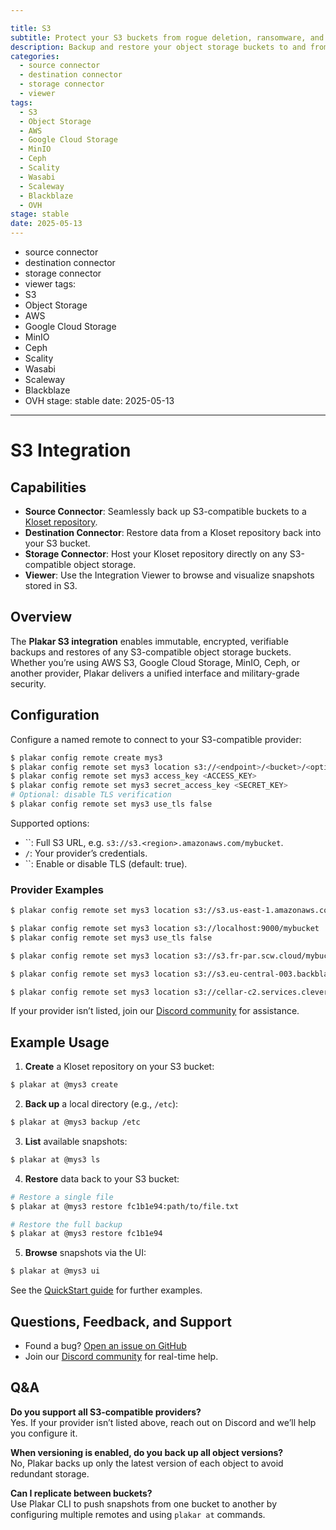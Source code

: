 ```yaml
---

title: S3
subtitle: Protect your S3 buckets from rogue deletion, ransomware, and silent corruption
description: Backup and restore your object storage buckets to and from any S3-compatible service, and host your Kloset repository on S3.
categories:
  - source connector
  - destination connector
  - storage connector
  - viewer
tags:
  - S3
  - Object Storage
  - AWS
  - Google Cloud Storage
  - MinIO
  - Ceph
  - Scality
  - Wasabi
  - Scaleway
  - Blackblaze
  - OVH
stage: stable
date: 2025-05-13
---
```



- source connector
- destination connector
- storage connector
- viewer tags:
- S3
- Object Storage
- AWS
- Google Cloud Storage
- MinIO
- Ceph
- Scality
- Wasabi
- Scaleway
- Blackblaze
- OVH stage: stable date: 2025-05-13

---

# S3 Integration

## Capabilities

- **Source Connector**: Seamlessly back up S3-compatible buckets to a [Kloset repository](/posts/2025-04-29/kloset-the-immutable-data-store/).
- **Destination Connector**: Restore data from a Kloset repository back into your S3 bucket.
- **Storage Connector**: Host your Kloset repository directly on any S3-compatible object storage.
- **Viewer**: Use the Integration Viewer to browse and visualize snapshots stored in S3.

## Overview

The **Plakar S3 integration** enables immutable, encrypted, verifiable backups and restores of any S3-compatible object storage buckets. Whether you’re using AWS S3, Google Cloud Storage, MinIO, Ceph, or another provider, Plakar delivers a unified interface and military-grade security.

## Configuration

Configure a named remote to connect to your S3-compatible provider:

```bash
$ plakar config remote create mys3
$ plakar config remote set mys3 location s3://<endpoint>/<bucket>/<optional_path>
$ plakar config remote set mys3 access_key <ACCESS_KEY>
$ plakar config remote set mys3 secret_access_key <SECRET_KEY>
# Optional: disable TLS verification
$ plakar config remote set mys3 use_tls false
```

Supported options:

- ``: Full S3 URL, e.g. `s3://s3.<region>.amazonaws.com/mybucket`.
- `` / ``: Your provider’s credentials.
- ``: Enable or disable TLS (default: true).

### Provider Examples

```bash
$ plakar config remote set mys3 location s3://s3.us-east-1.amazonaws.com/mybucket
```

```bash
$ plakar config remote set mys3 location s3://localhost:9000/mybucket
$ plakar config remote set mys3 use_tls false
```

```bash
$ plakar config remote set mys3 location s3://s3.fr-par.scw.cloud/mybucket
```

```bash
$ plakar config remote set mys3 location s3://s3.eu-central-003.backblazeb2.com/mybucket
```

```bash
$ plakar config remote set mys3 location s3://cellar-c2.services.clever-cloud.com/mybucket
```

If your provider isn’t listed, join our [Discord community](https://discord.gg/uuegtnF2Q5) for assistance.

## Example Usage

1. **Create** a Kloset repository on your S3 bucket:

```bash
$ plakar at @mys3 create
```

2. **Back up** a local directory (e.g., `/etc`):

```bash
$ plakar at @mys3 backup /etc
```

3. **List** available snapshots:

```bash
$ plakar at @mys3 ls
```

4. **Restore** data back to your S3 bucket:

```bash
# Restore a single file
$ plakar at @mys3 restore fc1b1e94:path/to/file.txt

# Restore the full backup
$ plakar at @mys3 restore fc1b1e94
```

5. **Browse** snapshots via the UI:

```bash
$ plakar at @mys3 ui
```

See the [QuickStart guide](https://docs.plakar.io/en/quickstart/index.html) for further examples.

## Questions, Feedback, and Support

- Found a bug? [Open an issue on GitHub](https://github.com/PlakarKorp/plakar/issues/new?title=Bug%20report%20on%20S3%20integration\&body=Please%20provide%20a%20detailed%20description%20of%20the%20issue.%0A%0A**Plakar%20version**)
- Join our [Discord community](https://discord.gg/uuegtnF2Q5) for real-time help.

## Q&A

**Do you support all S3-compatible providers?**\
Yes. If your provider isn’t listed above, reach out on Discord and we’ll help you configure it.

**When versioning is enabled, do you back up all object versions?**\
No, Plakar backs up only the latest version of each object to avoid redundant storage.

**Can I replicate between buckets?**\
Use Plakar CLI to push snapshots from one bucket to another by configuring multiple remotes and using `plakar at` commands.

